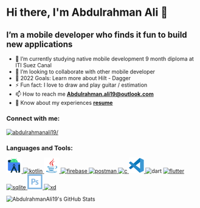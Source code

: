 # Hi there, I'm Abdulrahman Ali 👋 

## I’m a mobile developer who finds it fun to build new applications 

- 🌱 I’m currently studying native mobile development 9 month diploma at ITI Suez Canal 
- 👯 I’m looking to collaborate with other mobile developer
- 🥅 2022 Goals: Learn more about Hilt - Dagger
- ⚡ Fun fact: I love to draw and play guitar / estimation
- 📫 How to reach me **Abdulrahman.ali19@outlook.com**
- 📄 Know about my experiences [**resume**](https://drive.google.com/file/d/1sKkiZ6v61t5kTUwlPLfY1TAKzpaakQPs/view?usp=sharing)



<h3 align="left">Connect with me:</h3>
<p align="left">
<a href="https://linkedin.com/in/abdulrahmanali19/" target="blank"><img align="center" src="https://raw.githubusercontent.com/rahuldkjain/github-profile-readme-generator/master/src/images/icons/Social/linked-in-alt.svg" alt="abdulrahmanali19/" height="30" width="40" /></a>
</p>


<h3 align="left">Languages and Tools:</h3>
<p align="left"> <a href="https://developer.android.com" target="_blank" rel="noreferrer"> <img src="https://github.com/devicons/devicon/blob/v2.15.1/icons/androidstudio/androidstudio-original.svg" alt="android" width="40" height="40"/> </a>
  <a href="https://kotlinlang.org" target="_blank" rel="noreferrer"> <img src="https://www.vectorlogo.zone/logos/kotlinlang/kotlinlang-icon.svg" alt="kotlin" width="40" height="40"/> </a> 
  <a href="https://www.java.com" target="_blank" rel="noreferrer"> <img src="https://raw.githubusercontent.com/devicons/devicon/master/icons/java/java-original.svg" alt="java" width="40" height="40"/> </a>
  <a href="https://firebase.google.com/" target="_blank" rel="noreferrer"> <img src="https://www.vectorlogo.zone/logos/firebase/firebase-icon.svg" alt="firebase" width="40" height="40"/> </a>
  <a href="https://postman.com" target="_blank" rel="noreferrer"> <img src="https://www.vectorlogo.zone/logos/getpostman/getpostman-icon.svg" alt="postman" width="40" height="40"/> </a>
  <a href="https://www.github.com/" target="_blank" rel="noreferrer"> <img src="https://iconmonstr.com/wp-content/g/gd/makefg.php?i=../releases/preview/2012/png/iconmonstr-github-3.png&r=255&g=255&b=255" alt="c" width="40" height="40"/> </a>
  <a href="https://www.adobe.com/products/xd.html" target="_blank" rel="noreferrer"> <img src="https://github.com/devicons/devicon/blob/v2.15.1/icons/vscode/vscode-original.svg" alt="xd" width="40" height="40"/> </a
  <a href="https://dart.dev" target="_blank" rel="noreferrer"> <img src="https://www.vectorlogo.zone/logos/dartlang/dartlang-icon.svg" alt="dart" width="40" height="40"/> </a> 
  <a href="https://flutter.dev" target="_blank" rel="noreferrer"> <img src="https://www.vectorlogo.zone/logos/flutterio/flutterio-icon.svg" alt="flutter" width="40" height="40"/> </a> 
    <a href="https://www.sqlite.org/" target="_blank" rel="noreferrer"> <img src="https://www.vectorlogo.zone/logos/sqlite/sqlite-icon.svg" alt="sqlite" width="40" height="40"/> </a> 
   <a href="https://www.photoshop.com/en" target="_blank" rel="noreferrer"> <img src="https://raw.githubusercontent.com/devicons/devicon/master/icons/photoshop/photoshop-line.svg" alt="photoshop" width="40" height="40"/> </a> 
  <a href="https://www.adobe.com/products/xd.html" target="_blank" rel="noreferrer"> <img src="https://cdn.worldvectorlogo.com/logos/adobe-xd.svg" alt="xd" width="40" height="40"/> </a> </p>

<p align="left"> <a> <img align="left" alt="AbdulrahmanAli19's GitHub Stats" src="https://github-readme-stats.vercel.app/api?username=AbdulrahmanAli19&show_icons=true&hide_border=false&title_color=ff652f&icon_color=FFE400&bg_color=09131B&text_color=ffffff&border_color=0c1a25" /> </a>
</p>
